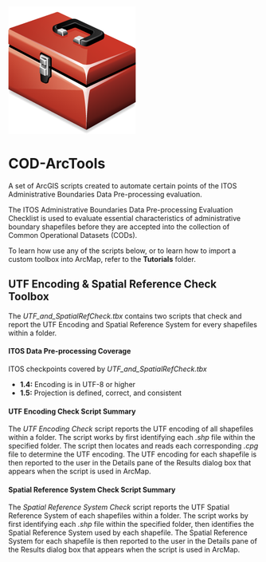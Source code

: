 ![Toolbox Icon](https://raw.githubusercontent.com/UN-OCHA/COD-ArcTools/master/Screenshots/ToolboxIcon/ArcToolBox.png)
# COD-ArcTools

A set of ArcGIS scripts created to automate certain points of the ITOS Administrative Boundaries Data Pre-processing evaluation.

The ITOS Administrative Boundaries Data Pre-processing Evaluation Checklist is used to evaluate essential characteristics of administrative boundary shapefiles before they are accepted into the collection of Common Operational Datasets (CODs).

To learn how use any of the scripts below, or to learn how to import a custom toolbox into ArcMap, refer to the **Tutorials** folder.

## UTF Encoding & Spatial Reference Check Toolbox
The *UTF_and_SpatialRefCheck.tbx* contains two scripts that check and report the UTF Encoding and Spatial Reference System for every shapefiles within a folder.

#### ITOS Data Pre-processing Coverage
ITOS checkpoints covered by *UTF_and_SpatialRefCheck.tbx*
* **1.4:** Encoding is in UTF-8 or higher
* **1.5:** Projection is defined, correct, and consistent

#### UTF Encoding Check Script Summary
The *UTF Encoding Check* script reports the UTF encoding of all shapefiles within a folder. The script works by first identifying each *.shp* file within the specified folder. The script then locates and reads each corresponding *.cpg* file to determine the UTF encoding. The UTF encoding for each shapefile is then reported to the user in the Details pane of the Results dialog box that appears when the script is used in ArcMap.

#### Spatial Reference System Check Script Summary
The *Spatial Reference System Check* script reports the UTF Spatial Reference System of each shapefiles within a folder. The script works by first identifying each *.shp* file within the specified folder, then identifies the Spatial Reference System used by each shapefile. The Spatial Reference System for each shapefile is then reported to the user in the Details pane of the Results dialog box that appears when the script is used in ArcMap.
